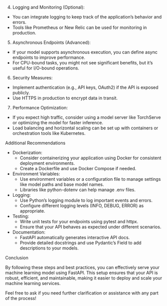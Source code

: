 4. Logging and Monitoring (Optional):

- You can integrate logging to keep track of the application’s behavior and errors.
- Tools like Prometheus or New Relic can be used for monitoring in production.

5. Asynchronous Endpoints (Advanced):

- If your model supports asynchronous execution, you can define async endpoints to improve performance.
- For CPU-bound tasks, you might not see significant benefits, but it’s useful for I/O-bound operations.

6. Security Measures:

- Implement authentication (e.g., API keys, OAuth2) if the API is exposed publicly.
- Use HTTPS in production to encrypt data in transit.

7. Performance Optimization:

- If you expect high traffic, consider using a model server like TorchServe or optimizing the model for faster
  inference.
- Load balancing and horizontal scaling can be set up with containers or orchestration tools like Kubernetes.

Additional Recommendations

- Dockerization:
  - Consider containerizing your application using Docker for consistent deployment environments.
  - Create a Dockerfile and use Docker Compose if needed.
- Environment Variables:
  - Use environment variables or a configuration file to manage settings like model paths and base model names.
  - Libraries like python-dotenv can help manage .env files.
- Logging:
  - Use Python’s logging module to log important events and errors.
  - Configure different logging levels (INFO, DEBUG, ERROR) as appropriate.
- Testing:
  - Write unit tests for your endpoints using pytest and httpx.
  - Ensure that your API behaves as expected under different scenarios.
- Documentation:
  - FastAPI automatically generates interactive API docs.
  - Provide detailed docstrings and use Pydantic’s Field to add descriptions to your models.

Conclusion

By following these steps and best practices, you can effectively serve your machine learning model using FastAPI. This
setup ensures that your API is robust, efficient, and maintainable, making it easier to deploy and scale your machine
learning services.

Feel free to ask if you need further clarification or assistance with any part of the process!